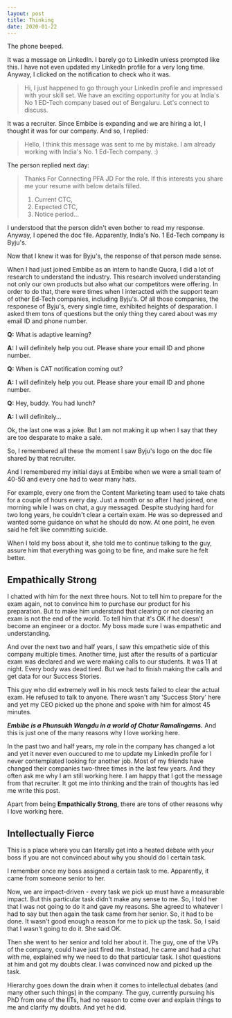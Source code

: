 ```yaml
--- 
layout: post 
title: Thinking 
date: 2020-01-22 
--- 
```

The phone beeped. 

It was a message on LinkedIn. I barely go to LinkedIn unless prompted like this. I have not even updated my LinkedIn profile for a very long time. Anyway, I clicked on the notification to check who it was. 

> Hi, I just happened to go through your LinkedIn profile and impressed with your skill set. We have an exciting opportunity for you at India's No 1 ED-Tech company based out of Bengaluru. Let's connect to discuss. 

It was a recruiter. Since Embibe is expanding and we are hiring a lot, I thought it was for our company. And so, I replied: 

> Hello, I think this message was sent to me by mistake. I am already working with India's No. 1 Ed-Tech company. :) 

The person replied next day: 

> Thanks For Connecting PFA JD For the role. If this interests you share me your resume with below details filled. 
> 1. Current CTC, 
> 2. Expected CTC, 
> 3. Notice period... 

I understood that the person didn't even bother to read my response. Anyway, I opened the doc file. Apparently, India's No. 1 Ed-Tech company is Byju's. 

Now that I knew it was for Byju's, the response of that person made sense.

When I had just joined Embibe as an intern to handle Quora, I did a lot of research to understand the industry. This research involved understanding not only our own products but also what our competitors were offering. In order to do that, there were times when I interacted with the support team of other Ed-Tech companies, including Byju's. Of all those companies, the responese of Byju's, every single time, exhibited heights of desparation. I asked them tons of questions but the only thing they cared about was my email ID and phone number. 

**Q:** What is adaptive learning? 

**A:** I will definitely help you out. Please share your email ID and phone number. 

**Q:** When is CAT notification coming out? 

**A:** I will definitely help you out. Please share your email ID and phone number. 

**Q:** Hey, buddy. You had lunch? 

**A:** I will definitely... 

Ok, the last one was a joke. But I am not making it up when I say that they are too desparate to make a sale. 

So, I remembered all these the moment I saw Byju's logo on the doc file shared by that recruiter. 

And I remembered my initial days at Embibe when we were a small team of 40-50 and every one had to wear many hats. 

For example, every one from the Content Marketing team used to take chats for a couple of hours every day. Just a month or so after I had joined, one morning while I was on chat, a guy messaged. Despite studying hard for two long years, he couldn't clear a certain exam. He was so depressed and wanted some guidance on what he should do now. At one point, he even said he felt like committing suicide. 

When I told my boss about it, she told me to continue talking to the guy, assure him that everything was going to be fine, and make sure he felt better.

## Empathically Strong 

I chatted with him for the next three hours. Not to tell him to prepare for the exam again, not to convince him to purchase our product for his preparation. But to make him understand that clearing or not clearing an exam is not the end of the world. To tell him that it's OK if he doesn't become an engineer or a doctor. My boss made sure I was empathetic and understanding. 

And over the next two and half years, I saw this empathetic side of this company multiple times. Another time, just after the results of a particular exam was declared and we were making calls to our students. It was 11 at night. Every body was dead tired. But we had to finish making the calls and get data for our Success Stories. 

This guy who did extremely well in his mock tests failed to clear the actual exam. He refused to talk to anyone. There wasn't any 'Success Story' here and yet my CEO picked up the phone and spoke with him for almost 45 minutes. 

***Embibe is a Phunsukh Wangdu in a world of Chatur Ramalingams.*** And this is just one of the many reasons why I love working here. 

In the past two and half years, my role in the company has changed a lot and yet it never even ouccured to me to update my LinkedIn profile for I never contemplated looking for another job. Most of my friends have changed their companies two-three times in the last few years. And they often ask me why I am still working here. I am happy that I got the message from that recruiter. It got me into thinking and the train of thoughts has led me write this post. 

Apart from being **Empathically Strong**, there are tons of other reasons why I love working here.

## Intellectually Fierce

This is a place where you can literally get into a heated debate with your boss if you are not convinced about why you should do I certain task.

I remember once my boss assigned a certain task to me. Apparently, it came from someone senior to her.

Now, we are impact-driven - every task we pick up must have a measurable impact. But this particular task didn't make any sense to me. So, I told her that I was not going to do it and gave my reasons. She agreed to whatever I had to say but then again the task came from her senior. So, it had to be done. It wasn't good enough a reason for me to pick up the task. So, I said that I wasn't going to do it. She said OK.

Then she went to her senior and told her about it. The guy, one of the VPs of the company, could have just fired me. Instead, he came and had a chat with me, explained why we need to do that particular task. I shot questions at him and got my doubts clear. I was convinced now and picked up the task.

Hierarchy goes down the drain when it comes to intellectual debates (and many other such things) in the company. The guy, currently pursuing his PhD from one of the IITs, had no reason to come over and explain things to me and clarify my doubts. And yet he did.

